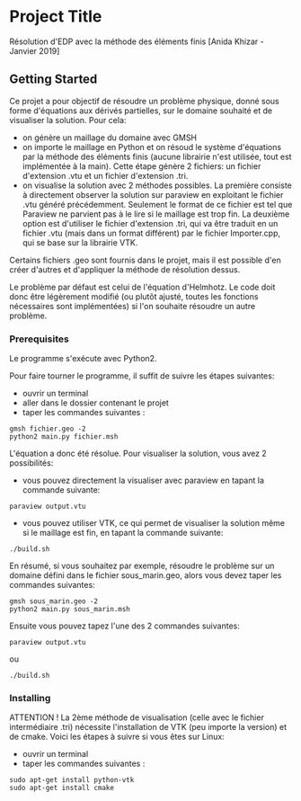 # Project Title

Résolution d'EDP avec la méthode des éléments finis [Anida Khizar - Janvier 2019]

## Getting Started

Ce projet a pour objectif de résoudre un problème physique, donné sous forme d'équations aux dérivés partielles, sur le domaine souhaité et de visualiser la solution.
Pour cela:
* on génère un maillage du domaine avec GMSH
* on importe le maillage en Python et on résoud le système d'équations par la méthode des éléments finis (aucune librairie n'est utilisée, tout est implémentée à la main).
Cette étape génère 2 fichiers: un fichier d'extension .vtu et un fichier d'extension .tri. 
* on visualise la solution avec 2 méthodes possibles. La première consiste à directement observer la solution sur paraview en exploitant le fichier .vtu généré précédemment. Seulement le format de ce fichier est tel que Paraview ne parvient pas à le lire si le maillage est trop fin. La deuxième option est d'utiliser le fichier d'extension .tri, qui va être traduit en un fichier .vtu (mais dans un format différent) par le fichier Importer.cpp, qui se base sur la librairie VTK. 

Certains fichiers .geo sont fournis dans le projet, mais il est possible d'en créer d'autres et d'appliquer la méthode de résolution dessus.

Le problème par défaut est celui de l'équation d'Helmhotz. Le code doit donc être légèrement modifié (ou plutôt ajusté, toutes les fonctions nécessaires sont implémentées) si l'on souhaite résoudre un autre problème.


### Prerequisites

Le programme s'exécute avec Python2.

Pour faire tourner le programme, il suffit de suivre les étapes suivantes:
* ouvrir un terminal
* aller dans le dossier contenant le projet
* taper les commandes suivantes : 
```
gmsh fichier.geo -2
python2 main.py fichier.msh
```
L'équation a donc été résolue. Pour visualiser la solution, vous avez 2 possibilités:
* vous pouvez directement la visualiser avec paraview en tapant la commande suivante:
```
paraview output.vtu
```
* vous pouvez utiliser VTK, ce qui permet de visualiser la solution même si le maillage est fin, en tapant la commande suivante:
```
./build.sh
```

En résumé, si vous souhaitez par exemple, résoudre le problème sur un domaine défini dans le fichier sous_marin.geo, alors vous devez taper les commandes suivantes:
```
gmsh sous_marin.geo -2
python2 main.py sous_marin.msh
```
Ensuite vous pouvez tapez l'une des 2 commandes suivantes:
```
paraview output.vtu
```
ou
```
./build.sh
```

### Installing

ATTENTION ! La 2ème méthode de visualisation (celle avec le fichier intermédiaire .tri) nécessite l'installation de VTK (peu importe la version) et de cmake. Voici les étapes à suivre si vous êtes sur Linux:
* ouvrir un terminal
* taper les commandes suivantes : 
```
sudo apt-get install python-vtk
sudo apt-get install cmake
```


